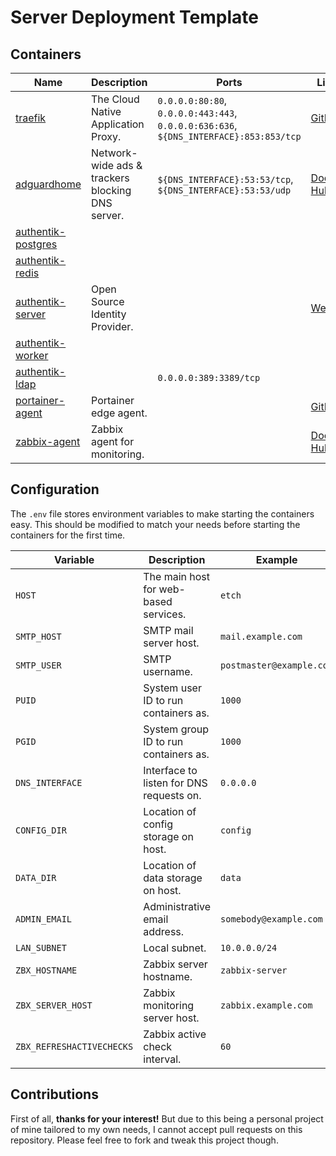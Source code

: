 # Server Deployment Template

## Containers

| **Name** | **Description** | **Ports** | **Links** |
|---|---|---|---|
| [traefik](./docker-compose.yml#L9)  | The Cloud Native Application Proxy. | `0.0.0.0:80:80`, `0.0.0.0:443:443`, `0.0.0.0:636:636`, `${DNS_INTERFACE}:853:853/tcp` | [GitHub](https://github.com/traefik/traefik) |
| [adguardhome](./stacks/docker-compose.adguardhome.yml#L5)  | Network-wide ads & trackers blocking DNS server. | `${DNS_INTERFACE}:53:53/tcp`, `${DNS_INTERFACE}:53:53/udp` | [Docker Hub](https://hub.docker.com/r/adguard/adguardhome) |
| [authentik-postgres](./stacks/docker-compose.authentik.yml#L5)  |  |  |  |
| [authentik-redis](./stacks/docker-compose.authentik.yml#L29)  |  |  |  |
| [authentik-server](./stacks/docker-compose.authentik.yml#L46)  | Open Source Identity Provider. |  | [Website](https://goauthentik.io/) |
| [authentik-worker](./stacks/docker-compose.authentik.yml#L88)  |  |  |  |
| [authentik-ldap](./stacks/docker-compose.authentik.yml#L122)  |  | `0.0.0.0:389:3389/tcp` |  |
| [portainer-agent](./stacks/docker-compose.monitoring.yml#L5)  | Portainer edge agent. |  | [GitHub](https://github.com/portainer/agent) |
| [zabbix-agent](./stacks/docker-compose.monitoring.yml#L21)  | Zabbix agent for monitoring. |  | [Docker Hub](https://hub.docker.com/r/zabbix/zabbix-agent) |



## Configuration
The `.env` file stores environment variables to make starting the containers easy. This should be modified to match your needs before starting the containers for the first time.

| **Variable** | **Description** | **Example** |
|---|---|---|
| `HOST` | The main host for web-based services. | `etch` |
| `SMTP_HOST` | SMTP mail server host. | `mail.example.com` |
| `SMTP_USER` | SMTP username. | `postmaster@example.com` |
| `PUID` | System user ID to run containers as. | `1000` |
| `PGID` | System group ID to run containers as. | `1000` |
| `DNS_INTERFACE` | Interface to listen for DNS requests on. | `0.0.0.0` |
| `CONFIG_DIR` | Location of config storage on host. | `config` |
| `DATA_DIR` | Location of data storage on host. | `data` |
| `ADMIN_EMAIL` | Administrative email address. | `somebody@example.com` |
| `LAN_SUBNET` | Local subnet. | `10.0.0.0/24` |
| `ZBX_HOSTNAME` | Zabbix server hostname. | `zabbix-server` |
| `ZBX_SERVER_HOST` | Zabbix monitoring server host. | `zabbix.example.com` |
| `ZBX_REFRESHACTIVECHECKS` | Zabbix active check interval. | `60` |


## Contributions

First of all, **thanks for your interest!** But due to this being a personal project of mine tailored to my own needs, I cannot accept pull requests on this repository. Please feel free to fork and tweak this project though.